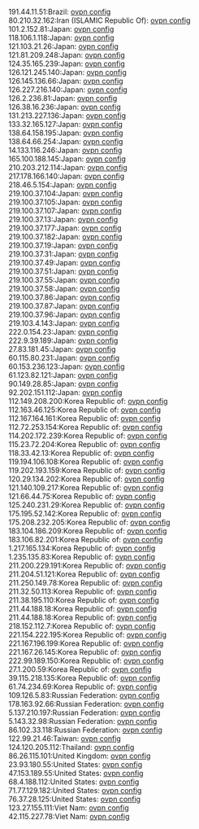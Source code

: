 191.44.11.51:Brazil: [ovpn config](vpn/191_44_11_51.ovpn)  
80.210.32.162:Iran (ISLAMIC Republic Of): [ovpn config](vpn/80_210_32_162.ovpn)  
101.2.152.81:Japan: [ovpn config](vpn/101_2_152_81.ovpn)  
118.106.1.118:Japan: [ovpn config](vpn/118_106_1_118.ovpn)  
121.103.21.26:Japan: [ovpn config](vpn/121_103_21_26.ovpn)  
121.81.209.248:Japan: [ovpn config](vpn/121_81_209_248.ovpn)  
124.35.165.239:Japan: [ovpn config](vpn/124_35_165_239.ovpn)  
126.121.245.140:Japan: [ovpn config](vpn/126_121_245_140.ovpn)  
126.145.136.66:Japan: [ovpn config](vpn/126_145_136_66.ovpn)  
126.227.216.140:Japan: [ovpn config](vpn/126_227_216_140.ovpn)  
126.2.236.81:Japan: [ovpn config](vpn/126_2_236_81.ovpn)  
126.38.16.236:Japan: [ovpn config](vpn/126_38_16_236.ovpn)  
131.213.227.136:Japan: [ovpn config](vpn/131_213_227_136.ovpn)  
133.32.165.127:Japan: [ovpn config](vpn/133_32_165_127.ovpn)  
138.64.158.195:Japan: [ovpn config](vpn/138_64_158_195.ovpn)  
138.64.66.254:Japan: [ovpn config](vpn/138_64_66_254.ovpn)  
14.133.116.246:Japan: [ovpn config](vpn/14_133_116_246.ovpn)  
165.100.188.145:Japan: [ovpn config](vpn/165_100_188_145.ovpn)  
210.203.212.114:Japan: [ovpn config](vpn/210_203_212_114.ovpn)  
217.178.166.140:Japan: [ovpn config](vpn/217_178_166_140.ovpn)  
218.46.5.154:Japan: [ovpn config](vpn/218_46_5_154.ovpn)  
219.100.37.104:Japan: [ovpn config](vpn/219_100_37_104.ovpn)  
219.100.37.105:Japan: [ovpn config](vpn/219_100_37_105.ovpn)  
219.100.37.107:Japan: [ovpn config](vpn/219_100_37_107.ovpn)  
219.100.37.13:Japan: [ovpn config](vpn/219_100_37_13.ovpn)  
219.100.37.177:Japan: [ovpn config](vpn/219_100_37_177.ovpn)  
219.100.37.182:Japan: [ovpn config](vpn/219_100_37_182.ovpn)  
219.100.37.19:Japan: [ovpn config](vpn/219_100_37_19.ovpn)  
219.100.37.31:Japan: [ovpn config](vpn/219_100_37_31.ovpn)  
219.100.37.49:Japan: [ovpn config](vpn/219_100_37_49.ovpn)  
219.100.37.51:Japan: [ovpn config](vpn/219_100_37_51.ovpn)  
219.100.37.55:Japan: [ovpn config](vpn/219_100_37_55.ovpn)  
219.100.37.58:Japan: [ovpn config](vpn/219_100_37_58.ovpn)  
219.100.37.86:Japan: [ovpn config](vpn/219_100_37_86.ovpn)  
219.100.37.87:Japan: [ovpn config](vpn/219_100_37_87.ovpn)  
219.100.37.96:Japan: [ovpn config](vpn/219_100_37_96.ovpn)  
219.103.4.143:Japan: [ovpn config](vpn/219_103_4_143.ovpn)  
222.0.154.23:Japan: [ovpn config](vpn/222_0_154_23.ovpn)  
222.9.39.189:Japan: [ovpn config](vpn/222_9_39_189.ovpn)  
27.83.181.45:Japan: [ovpn config](vpn/27_83_181_45.ovpn)  
60.115.80.231:Japan: [ovpn config](vpn/60_115_80_231.ovpn)  
60.153.236.123:Japan: [ovpn config](vpn/60_153_236_123.ovpn)  
61.123.82.121:Japan: [ovpn config](vpn/61_123_82_121.ovpn)  
90.149.28.85:Japan: [ovpn config](vpn/90_149_28_85.ovpn)  
92.202.151.112:Japan: [ovpn config](vpn/92_202_151_112.ovpn)  
112.149.208.200:Korea Republic of: [ovpn config](vpn/112_149_208_200.ovpn)  
112.163.46.125:Korea Republic of: [ovpn config](vpn/112_163_46_125.ovpn)  
112.167.164.161:Korea Republic of: [ovpn config](vpn/112_167_164_161.ovpn)  
112.72.253.154:Korea Republic of: [ovpn config](vpn/112_72_253_154.ovpn)  
114.202.172.239:Korea Republic of: [ovpn config](vpn/114_202_172_239.ovpn)  
115.23.72.204:Korea Republic of: [ovpn config](vpn/115_23_72_204.ovpn)  
118.33.42.13:Korea Republic of: [ovpn config](vpn/118_33_42_13.ovpn)  
119.194.106.108:Korea Republic of: [ovpn config](vpn/119_194_106_108.ovpn)  
119.202.193.159:Korea Republic of: [ovpn config](vpn/119_202_193_159.ovpn)  
120.29.134.202:Korea Republic of: [ovpn config](vpn/120_29_134_202.ovpn)  
121.140.109.217:Korea Republic of: [ovpn config](vpn/121_140_109_217.ovpn)  
121.66.44.75:Korea Republic of: [ovpn config](vpn/121_66_44_75.ovpn)  
125.240.231.29:Korea Republic of: [ovpn config](vpn/125_240_231_29.ovpn)  
175.195.52.142:Korea Republic of: [ovpn config](vpn/175_195_52_142.ovpn)  
175.208.232.205:Korea Republic of: [ovpn config](vpn/175_208_232_205.ovpn)  
183.104.186.209:Korea Republic of: [ovpn config](vpn/183_104_186_209.ovpn)  
183.106.82.201:Korea Republic of: [ovpn config](vpn/183_106_82_201.ovpn)  
1.217.165.134:Korea Republic of: [ovpn config](vpn/1_217_165_134.ovpn)  
1.235.135.83:Korea Republic of: [ovpn config](vpn/1_235_135_83.ovpn)  
211.200.229.191:Korea Republic of: [ovpn config](vpn/211_200_229_191.ovpn)  
211.204.51.121:Korea Republic of: [ovpn config](vpn/211_204_51_121.ovpn)  
211.250.149.78:Korea Republic of: [ovpn config](vpn/211_250_149_78.ovpn)  
211.32.50.113:Korea Republic of: [ovpn config](vpn/211_32_50_113.ovpn)  
211.38.195.110:Korea Republic of: [ovpn config](vpn/211_38_195_110.ovpn)  
211.44.188.18:Korea Republic of: [ovpn config](vpn/211_44_188_18.ovpn)  
211.44.188.18:Korea Republic of: [ovpn config](vpn/211_44_188_18.ovpn)  
218.152.112.7:Korea Republic of: [ovpn config](vpn/218_152_112_7.ovpn)  
221.154.222.195:Korea Republic of: [ovpn config](vpn/221_154_222_195.ovpn)  
221.167.196.199:Korea Republic of: [ovpn config](vpn/221_167_196_199.ovpn)  
221.167.26.145:Korea Republic of: [ovpn config](vpn/221_167_26_145.ovpn)  
222.99.189.150:Korea Republic of: [ovpn config](vpn/222_99_189_150.ovpn)  
27.1.200.59:Korea Republic of: [ovpn config](vpn/27_1_200_59.ovpn)  
39.115.218.135:Korea Republic of: [ovpn config](vpn/39_115_218_135.ovpn)  
61.74.234.69:Korea Republic of: [ovpn config](vpn/61_74_234_69.ovpn)  
109.126.5.83:Russian Federation: [ovpn config](vpn/109_126_5_83.ovpn)  
178.163.92.66:Russian Federation: [ovpn config](vpn/178_163_92_66.ovpn)  
5.137.210.197:Russian Federation: [ovpn config](vpn/5_137_210_197.ovpn)  
5.143.32.98:Russian Federation: [ovpn config](vpn/5_143_32_98.ovpn)  
86.102.33.118:Russian Federation: [ovpn config](vpn/86_102_33_118.ovpn)  
122.99.21.46:Taiwan: [ovpn config](vpn/122_99_21_46.ovpn)  
124.120.205.112:Thailand: [ovpn config](vpn/124_120_205_112.ovpn)  
86.26.115.101:United Kingdom: [ovpn config](vpn/86_26_115_101.ovpn)  
23.93.180.55:United States: [ovpn config](vpn/23_93_180_55.ovpn)  
47.153.189.55:United States: [ovpn config](vpn/47_153_189_55.ovpn)  
68.4.188.112:United States: [ovpn config](vpn/68_4_188_112.ovpn)  
71.77.129.182:United States: [ovpn config](vpn/71_77_129_182.ovpn)  
76.37.28.125:United States: [ovpn config](vpn/76_37_28_125.ovpn)  
123.27.155.111:Viet Nam: [ovpn config](vpn/123_27_155_111.ovpn)  
42.115.227.78:Viet Nam: [ovpn config](vpn/42_115_227_78.ovpn)  
